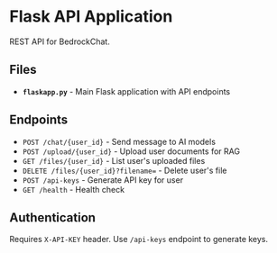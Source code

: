 # Flask API Application

REST API for BedrockChat.

## Files

- **`flaskapp.py`** - Main Flask application with API endpoints

## Endpoints

- `POST /chat/{user_id}` - Send message to AI models
- `POST /upload/{user_id}` - Upload user documents for RAG
- `GET /files/{user_id}` - List user's uploaded files
- `DELETE /files/{user_id}?filename=` - Delete user's file
- `POST /api-keys` - Generate API key for user
- `GET /health` - Health check

## Authentication

Requires `X-API-KEY` header. Use `/api-keys` endpoint to generate keys. 